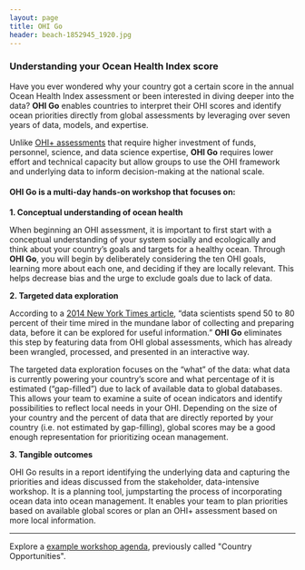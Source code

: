 ```yaml
---
layout: page
title: OHI Go
header: beach-1852945_1920.jpg
---
```


### Understanding your Ocean Health Index score

Have you ever wondered why your country got a certain score in the annual Ocean Health Index assessment or been interested in diving deeper into the data? **OHI Go** enables countries to interpret their OHI scores and identify ocean priorities directly from global assessments by leveraging over seven years of data, models, and expertise. 

Unlike [OHI+ assessments](/projects/ohi-plus) that require higher investment of funds, personnel, science, and data science expertise, **OHI Go** requires lower effort and technical capacity but allow groups to use the OHI framework and underlying data to inform decision-making at the national scale.

#### OHI Go is a multi-day hands-on workshop that focuses on:

**1. Conceptual understanding of ocean health**

When beginning an OHI assessment, it is important to first start with a conceptual understanding of your system socially and ecologically and think about your country’s goals and targets for a healthy ocean. Through **OHI Go**, you will begin by deliberately considering the ten OHI goals, learning more about each one, and deciding if they are locally relevant. This helps decrease bias and the urge to exclude goals due to lack of data. 

**2. Targeted data exploration**

According to a [2014 New York Times article](https://www.nytimes.com/2014/08/18/technology/for-big-data-scientists-hurdle-to-insights-is-janitor-work.html), “data scientists spend 50 to 80 percent of their time mired in the mundane labor of collecting and preparing data, before it can be explored for useful information.” **OHI Go** eliminates this step by featuring data from OHI global assessments, which has already been wrangled, processed, and presented in an interactive way. 

The targeted data exploration focuses on the “what” of the data: what data is currently powering your country’s score and what percentage of it is estimated (“gap-filled”) due to lack of available data to global databases. This allows your team to examine a suite of ocean indicators and identify possibilities to reflect local needs in your OHI. Depending on the size of your country and the percent of data that are directly reported by your country (i.e. not estimated by gap-filling), global scores may be a good enough representation for prioritizing ocean management. 

**3. Tangible outcomes**

OHI Go results in a report identifying the underlying data and capturing the priorities and ideas discussed from the stakeholder, data-intensive workshop. It is a planning tool, jumpstarting the process of incorporating ocean data into ocean management. It enables your team to plan priorities based on available global scores or plan an OHI+ assessment based on more local information.


---

Explore a [example workshop agenda](http://ohi-science.org/sam/workshop.html), previously called "Country Opportunities".



